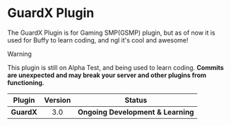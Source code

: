 # GuardX Plugin
The GuardX Plugin is for Gaming SMP(GSMP) plugin, but as of now it is used for Buffy to learn coding, and ngl it's cool and awesome!

> [!WARNING]
> This plugin is still on Alpha Test, and being used to learn coding. **Commits are unexpected and may break your server and other plugins from functioning.**

|   Plugin   | Version |               Status               |
|:----------:|:-------:|:----------------------------------:|
| **GuardX** |   3.0   | **Ongoing Development & Learning** |
